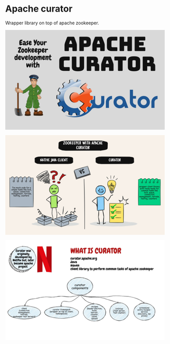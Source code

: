 # Apache curator
Wrapper library on top of apache zookeeper.  


![title](images/1.jpg)


![title](images/2.jpg)


![title](images/3.jpg)

